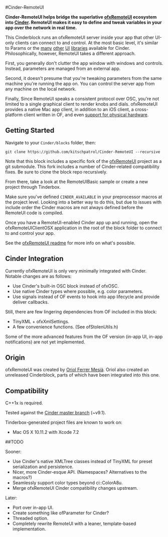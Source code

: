 #Cinder-RemoteUI

**Cinder-RemoteUI helps bridge the superlative [ofxRemoteUI](https://github.com/armadillu/ofxRemoteUI) ecosystem into [Cinder](http://libcinder.org). RemoteUI makes it easy to define and tweak variables in your app over the network in real time.**

This Cinderblock runs an ofxRemoteUI server inside your app that other UI-only clients can connect to and control. At the most basic level, it's similar to Params or the [many](https://github.com/rezaali/Cinder-UI) [other](https://github.com/simongeilfus/Cinder-ImGui) [UI](https://github.com/cwhitney/PretzelGui) [libraries](https://github.com/nselikoff/Cinder-MinimalUI) available for Cinder. Philosophically, however, RemoteUI takes a different approach.

First, you generally don't clutter the app window with windows and controls. Instead, parameters are managed from an external app.

Second, it doesn't presume that you're tweaking parameters from the same machine you're running the app on. You can control the server app from any machine on the local network.

Finally, Since RemoteUI speaks a consistent protocol over OSC, you're not limited to a single graphical client to render knobs and dials. ofxRemoteUI provides a native Mac app client, in addition to an iOS client, a cross-platform client written in OF, and even [support for physical hardware](https://github.com/armadillu/ofxMidiFighterTwister).


## Getting Started

Navigate to your `Cinder/blocks` folder, then:

	git clone https://github.com/kitschpatrol/Cinder-RemoteUI --recursive 

Note that this block includes a specific fork of the [ofxRemoteUI](https://github.com/kitschpatrol/ofxRemoteUI) project as a git submodule. This fork includes a number of Cinder-related compatibility fixes. Be sure to clone the block repo recursively.

From there, take a look at the RemoteUIBasic sample or create a new project through Tinderbox.

Make sure you've defined `CINDER_AVAILABLE` in your preprocessor macros at the project level. Looking into a better way to do this, but due to issues with include order the Cinder macros are not always defined before the RemoteUI code is compiled.

Once you have a RemoteUI-enabled Cinder app up and running, open the ofxRemoteUIClientOSX application in the root of the block folder to connect to and control your app.

See the [ofxRemoteUI readme](https://github.com/kitschpatrol/ofxRemoteUI/blob/master/README.md) for more info on what's possible.

## Cinder Integration

Currently ofxRemoteUI is only very minimally integrated with Cinder. Notable changes are as follows:

- Use Cinder's built-in OSC block instead of ofxOSC.
- Use native Cinder types where possible, e.g. color parameters.
- Use signals instead of OF events to hook into app lifecycle and provide deliver callbacks.

Still, there are few lingering dependencies from OF included in this block:

- TinyXML + ofxXmlSettings.
- A few convenience functions. (See ofStolenUtils.h)

Some of the more advanced features from the OF version (in-app UI, in-app notifications) are not yet implemented.

## Origin

ofxRemoteUI was created by [Oriol Ferrer Mesià](http://uri.cat). Oriol also created an unreleased Cinderblock, parts of which have been integrated into this one.

## Compatibility

C++1x is required.

Tested against the [Cinder master branch](https://github.com/cinder/Cinder/commit/dd16254f0f4ab2276df845f45b604355e64299f2) (~v9.1).

Tinderbox-generated project files are known to work on:

- Mac OS X 10.11.2 with Xcode 7.2

##TODO

Sooner:

- Use Cinder's native XMLTree classes instead of TinyXML for preset serialization and persistence.
- Nicer, more Cinder-esque API. (Namespaces? Alternatives to the macros?) 
- Seamlessly support color types beyond ci::ColorA8u.
- Merge ofxRemoteUI Cinder compatibility changes upstream.

Later:

- Port over in-app UI.
- Create something like ofParameter for Cinder?
- Threaded option.
- Completely rewrite RemoteUI with a leaner, template-based implementation.
